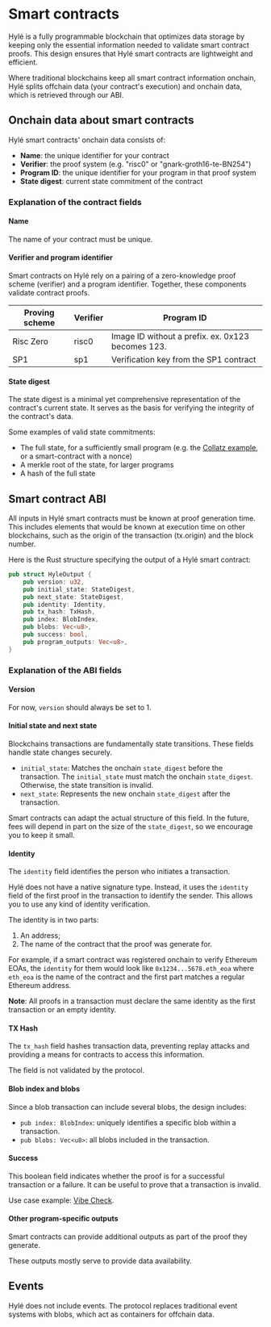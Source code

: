 # Smart contracts

Hylé is a fully programmable blockchain that optimizes data storage by keeping only the essential information needed to validate smart contract proofs. This design ensures that Hylé smart contracts are lightweight and efficient.

Where traditional blockchains keep all smart contract information onchain, Hylé splits offchain data (your contract's execution) and onchain data, which is retrieved through our ABI.

## Onchain data about smart contracts

Hylé smart contracts' onchain data consists of:

- **Name**: the unique identifier for your contract
- **Verifier**: the proof system (e.g. "risc0" or "gnark-groth16-te-BN254")
- **Program ID**: the unique identifier for your program in that proof system
- **State digest**: current state commitment of the contract

### Explanation of the contract fields

#### Name

The name of your contract must be unique.

#### Verifier and program identifier

Smart contracts on Hylé rely on a pairing of a zero-knowledge proof scheme (verifier) and a program identifier. Together, these components validate contract proofs.

| Proving scheme | Verifier | Program ID                                        |
|----------------|----------|---------------------------------------------------|
| Risc Zero      | risc0    | Image ID without a prefix. ex. 0x123 becomes 123. |
| SP1            | sp1      | Verification key from the SP1 contract            |

<!--- **Cairo**: Cairo smart contracts will be identified by their Class Hash in the future.
- **Noir**: Noir smart contracts are identified by they verifying key.
- **Groth16**: Groth16 programs require a trusted ceremony. As such, their identifier is the verifying key corresponding to the matching private key, which will be unique for each program & ceremony.-->

#### State digest

The state digest is a minimal yet comprehensive representation of the contract's current state. It serves as the basis for verifying the integrity of the contract's data.

Some examples of valid state commitments:

- The full state, for a sufficiently small program (e.g. the [Collatz example](../examples/collatz-example-in-depth.md), or a smart-contract with a nonce)
- A merkle root of the state, for larger programs
- A hash of the full state

## Smart contract ABI

All inputs in Hylé smart contracts must be known at proof generation time. This includes elements that would be known at execution time on other blockchains, such as the origin of the transaction (tx.origin) and the block number.

Here is the Rust structure specifying the output of a Hylé smart contract:

```rust
pub struct HyleOutput {
    pub version: u32,
    pub initial_state: StateDigest,
    pub next_state: StateDigest,
    pub identity: Identity,
    pub tx_hash: TxHash,
    pub index: BlobIndex,
    pub blobs: Vec<u8>,
    pub success: bool,
    pub program_outputs: Vec<u8>,
}
```

### Explanation of the ABI fields

#### Version

For now, `version` should always be set to 1.

#### Initial state and next state

Blockchains transactions are fundamentally state transitions. These fields handle state changes securely.

- `initial_state`: Matches the onchain `state_digest` before the transaction. The `initial_state` must match the onchain `state_digest`. Otherwise, the state transition is invalid.
- `next_state`: Represents the new onchain `state_digest` after the transaction.

Smart contracts can adapt the actual structure of this field. In the future, fees will depend in part on the size of the `state_digest`, so we encourage you to keep it small.

#### Identity

The `identity` field identifies the person who initiates a transaction.

Hylé does not have a native signature type. Instead, it uses the `identity` field of the first proof in the transaction to identify the sender. This allows you to use any kind of identity verification.

The identity is in two parts:

1. An address;
1. The name of the contract that the proof was generate for.

For example, if a smart contract was registered onchain to verify Ethereum EOAs, the `identity` for them would look like `0x1234...5678.eth_eoa` where `eth_eoa` is the name of the contract and the first part matches a regular Ethereum address.

**Note**: All proofs in a transaction must declare the same identity as the first transaction or an empty identity.

#### TX Hash

The `tx_hash` field hashes transaction data, preventing replay attacks and providing a means for contracts to access this information.

The field is not validated by the protocol.

#### Blob index and blobs

Since a blob transaction can include several blobs, the design includes:

- `pub index: BlobIndex`: uniquely identifies a specific blob within a transaction.
- `pub blobs: Vec<u8>`: all blobs included in the transaction.

#### Success

This boolean field indicates whether the proof is for a successful transaction or a failure. It can be useful to prove that a transaction is invalid.

Use case example: [Vibe Check](https://github.com/Hyle-org/vibe-check/blob/main/cairo-reco-smile/src/lib.cairo#L297).

#### Other program-specific outputs

Smart contracts can provide additional outputs as part of the proof they generate.

These outputs mostly serve to provide data availability.

## Events

Hylé does not include events. The protocol replaces traditional event systems with blobs, which act as containers for offchain data.
